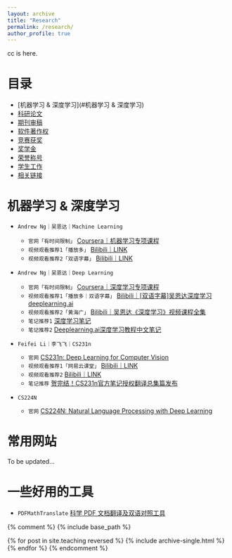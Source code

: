 ```yaml
---
layout: archive
title: "Research"
permalink: /research/
author_profile: true
---
```


cc is here. 

# 目录
- [机器学习 & 深度学习](#机器学习 & 深度学习)
- [科研论文](#科研论文)
- [期刊审稿](#期刊审稿)
- [软件著作权](#软件著作权)
- [竞赛获奖](#竞赛获奖)
- [奖学金](#奖学金)
- [荣誉称号](#荣誉称号)
- [学生工作](#学生工作)
- [相关链接](#相关链接)



<div id="机器学习 & 深度学习" style="position: relative; top: -80px;"></div>

# 机器学习 & 深度学习
* `Andrew Ng｜吴恩达｜Machine Learning`
  * `官网「有时间限制」` <a href="https://www.coursera.org/specializations/machine-learning-introduction#courses" target="_blank">Coursera｜机器学习专项课程</a>
  * `视频观看推荐1「播放多」` <a href="https://www.bilibili.com/video/BV1Bq421A74G?vd_source=19f572b03f2ec7aebf1de5d4242523ce&spm_id_from=333.788.videopod.episodes" target="_blank">Bilibili｜LINK</a>
  * `视频观看推荐2「双语字幕」` <a href="https://www.bilibili.com/video/BV1owrpYKEtP/?spm_id_from=333.788.videopod.episodes&vd_source=19f572b03f2ec7aebf1de5d4242523ce&p=125" target="_blank">Bilibili｜LINK</a>


* `Andrew Ng｜吴恩达｜Deep Learning`
  * `官网「有时间限制」` <a href="https://www.coursera.org/specializations/deep-learning" target="_blank">Coursera｜深度学习专项课程</a>
  * `视频观看推荐1「播放多｜双语字幕」` <a href="https://www.bilibili.com/video/BV1FT4y1E74V/?spm_id_from=333.337.search-card.all.click&vd_source=19f572b03f2ec7aebf1de5d4242523ce" target="_blank">Bilibili｜[双语字幕]吴恩达深度学习deeplearning.ai</a>
  * `视频观看推荐2「黄海广」` <a href="https://www.bilibili.com/video/BV16r4y1Y7jv/?vd_source=19f572b03f2ec7aebf1de5d4242523ce" target="_blank">Bilibili｜吴恩达《深度学习》视频课程全集</a>
  * `笔记推荐1` <a href="http://www.ai-start.com/dl2017/" target="_blank">深度学习笔记</a>
  * `笔记推荐2` <a href="https://github.com/fengdu78/deeplearning_ai_books?tab=readme-ov-file" target="_blank">Deeplearning.ai深度学习教程中文笔记</a>


* `Feifei Li｜李飞飞｜CS231n`
  * `官网` <a href="http://vision.stanford.edu/teaching/cs231n/index.html" target="_blank">CS231n: Deep Learning for Computer Vision</a>
  * `视频观看推荐1「网易云课堂」` <a href="https://www.bilibili.com/video/BV1nJ411z7fe?spm_id_from=333.788.videopod.episodes&vd_source=19f572b03f2ec7aebf1de5d4242523ce" target="_blank">Bilibili｜LINK</a>
  * `视频观看推荐2` <a href="https://www.bilibili.com/video/BV1GvyGYCEDP?buvid=Y8431C82ADC6E85B46D09529D930111DA230&from_spmid=search.search-result.0.0&is_story_h5=false&mid=v%2BqB8wGtlO0J4uTL9QU7lA%3D%3D&plat_id=116&share_from=ugc&share_medium=iphone&share_plat=ios&share_session_id=B462D761-9BD5-4D6C-9667-3B26929E57FA&share_source=WEIXIN&share_tag=s_i&spmid=united.player-video-detail.0.0&timestamp=1729649073&unique_k=wU9HpH9&up_id=1266399589&vd_source=19f572b03f2ec7aebf1de5d4242523ce&spm_id_from=333.788.videopod.episodes" target="_blank">Bilibili｜LINK</a>
  * `笔记推荐` <a href="https://zhuanlan.zhihu.com/p/21930884" target="_blank">贺完结！CS231n官方笔记授权翻译总集篇发布</a>
  

* `CS224N`
  * `官网` <a href="https://web.stanford.edu/class/cs224n/" target="_blank">CS224N: Natural Language Processing with Deep Learning</a>


# 常用网站
To be updated...


# 一些好用的工具
* `PDFMathTranslate` <a href="https://github.com/Byaidu/PDFMathTranslate/blob/main/docs/README_zh-CN.md" target="_blank">科学 PDF 文档翻译及双语对照工具</a>




{% comment %}
{% include base_path %}

{% for post in site.teaching reversed %}
  {% include archive-single.html %}
{% endfor %}
{% endcomment %}
